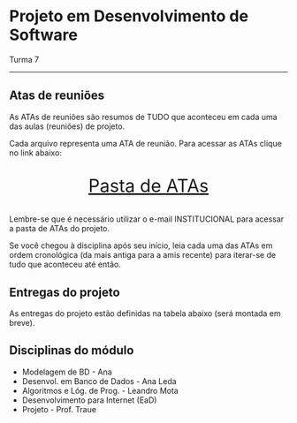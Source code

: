 # Projeto em Desenvolvimento de Software

Turma 7

---

## Atas de reuniões

As ATAs de reuniões são resumos de TUDO que aconteceu em cada uma das aulas (reuniões) de projeto.

Cada arquivo representa uma ATA de reunião. Para acessar as ATAs clique no link abaixo:

<p style="font-size:2.3em;text-align:center">
    <a href="https://drive.google.com/drive/folders/1HgleOaCalASF6wCRB1EwK5OVWtVj4azw?usp=sharing" target="_blank">Pasta de ATAs</a>
</p>

Lembre-se que é necessário utilizar o e-mail INSTITUCIONAL para acessar a pasta de ATAs do projeto.

Se você chegou à disciplina após seu início, leia cada uma das ATAs em ordem cronológica (da mais antiga para a amis recente) para iterar-se de tudo que aconteceu até então.

## Entregas do projeto

As entregas do projeto estão definidas na tabela abaixo (será montada em breve).

## Disciplinas do módulo

- Modelagem de BD - Ana
- Desenvol. em Banco de Dados - Ana Leda
- Algoritmos e Lóg. de Prog. - Leandro Mota
- Desenvolvimento para Internet (EaD)
- Projeto - Prof. Traue
